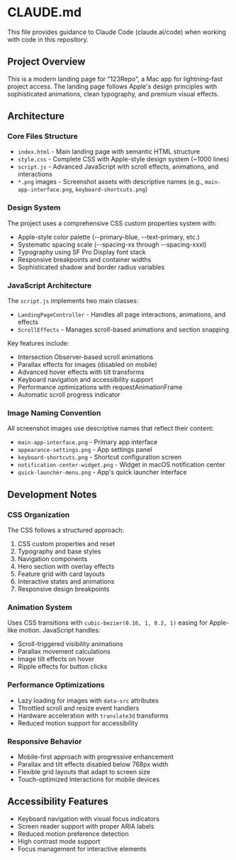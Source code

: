# CLAUDE.md

This file provides guidance to Claude Code (claude.ai/code) when working with code in this repository.

## Project Overview

This is a modern landing page for "123Repo", a Mac app for lightning-fast project access. The landing page follows Apple's design principles with sophisticated animations, clean typography, and premium visual effects.

## Architecture

### Core Files Structure
- `index.html` - Main landing page with semantic HTML structure
- `style.css` - Complete CSS with Apple-style design system (~1000 lines)
- `script.js` - Advanced JavaScript with scroll effects, animations, and interactions
- `*.png` images - Screenshot assets with descriptive names (e.g., `main-app-interface.png`, `keyboard-shortcuts.png`)

### Design System
The project uses a comprehensive CSS custom properties system with:
- Apple-style color palette (--primary-blue, --text-primary, etc.)
- Systematic spacing scale (--spacing-xs through --spacing-xxxl) 
- Typography using SF Pro Display font stack
- Responsive breakpoints and container widths
- Sophisticated shadow and border radius variables

### JavaScript Architecture
The `script.js` implements two main classes:
- `LandingPageController` - Handles all page interactions, animations, and effects
- `ScrollEffects` - Manages scroll-based animations and section snapping

Key features include:
- Intersection Observer-based scroll animations
- Parallax effects for images (disabled on mobile)
- Advanced hover effects with tilt transforms
- Keyboard navigation and accessibility support
- Performance optimizations with requestAnimationFrame
- Automatic scroll progress indicator

### Image Naming Convention
All screenshot images use descriptive names that reflect their content:
- `main-app-interface.png` - Primary app interface
- `appearance-settings.png` - App settings panel
- `keyboard-shortcuts.png` - Shortcut configuration screen
- `notification-center-widget.png` - Widget in macOS notification center
- `quick-launcher-menu.png` - App's quick launcher interface

## Development Notes

### CSS Organization
The CSS follows a structured approach:
1. CSS custom properties and reset
2. Typography and base styles
3. Navigation components
4. Hero section with overlay effects
5. Feature grid with card layouts
6. Interactive states and animations
7. Responsive design breakpoints

### Animation System
Uses CSS transitions with `cubic-bezier(0.16, 1, 0.3, 1)` easing for Apple-like motion. JavaScript handles:
- Scroll-triggered visibility animations
- Parallax movement calculations
- Image tilt effects on hover
- Ripple effects for button clicks

### Performance Optimizations
- Lazy loading for images with `data-src` attributes
- Throttled scroll and resize event handlers
- Hardware acceleration with `translate3d` transforms
- Reduced motion support for accessibility

### Responsive Behavior
- Mobile-first approach with progressive enhancement
- Parallax and tilt effects disabled below 768px width
- Flexible grid layouts that adapt to screen size
- Touch-optimized interactions for mobile devices

## Accessibility Features
- Keyboard navigation with visual focus indicators
- Screen reader support with proper ARIA labels
- Reduced motion preference detection
- High contrast mode support
- Focus management for interactive elements